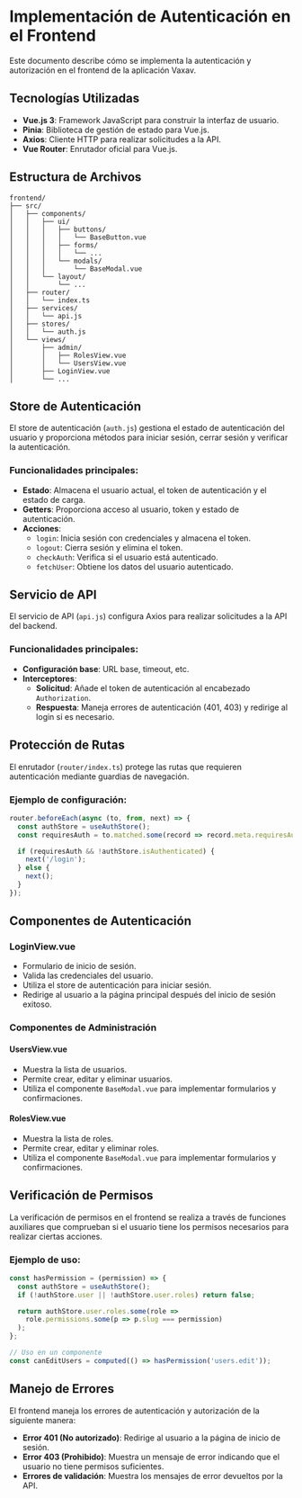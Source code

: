 # Implementación de Autenticación en el Frontend

Este documento describe cómo se implementa la autenticación y autorización en el frontend de la aplicación Vaxav.

## Tecnologías Utilizadas

- **Vue.js 3**: Framework JavaScript para construir la interfaz de usuario.
- **Pinia**: Biblioteca de gestión de estado para Vue.js.
- **Axios**: Cliente HTTP para realizar solicitudes a la API.
- **Vue Router**: Enrutador oficial para Vue.js.

## Estructura de Archivos

```
frontend/
├── src/
│   ├── components/
│   │   ├── ui/
│   │   │   ├── buttons/
│   │   │   │   └── BaseButton.vue
│   │   │   ├── forms/
│   │   │   │   └── ...
│   │   │   └── modals/
│   │   │       └── BaseModal.vue
│   │   └── layout/
│   │       └── ...
│   ├── router/
│   │   └── index.ts
│   ├── services/
│   │   └── api.js
│   ├── stores/
│   │   └── auth.js
│   └── views/
│       ├── admin/
│       │   ├── RolesView.vue
│       │   └── UsersView.vue
│       ├── LoginView.vue
│       └── ...
```

## Store de Autenticación

El store de autenticación (`auth.js`) gestiona el estado de autenticación del usuario y proporciona métodos para iniciar sesión, cerrar sesión y verificar la autenticación.

### Funcionalidades principales:

- **Estado**: Almacena el usuario actual, el token de autenticación y el estado de carga.
- **Getters**: Proporciona acceso al usuario, token y estado de autenticación.
- **Acciones**:
  - `login`: Inicia sesión con credenciales y almacena el token.
  - `logout`: Cierra sesión y elimina el token.
  - `checkAuth`: Verifica si el usuario está autenticado.
  - `fetchUser`: Obtiene los datos del usuario autenticado.

## Servicio de API

El servicio de API (`api.js`) configura Axios para realizar solicitudes a la API del backend.

### Funcionalidades principales:

- **Configuración base**: URL base, timeout, etc.
- **Interceptores**:
  - **Solicitud**: Añade el token de autenticación al encabezado `Authorization`.
  - **Respuesta**: Maneja errores de autenticación (401, 403) y redirige al login si es necesario.

## Protección de Rutas

El enrutador (`router/index.ts`) protege las rutas que requieren autenticación mediante guardias de navegación.

### Ejemplo de configuración:

```javascript
router.beforeEach(async (to, from, next) => {
  const authStore = useAuthStore();
  const requiresAuth = to.matched.some(record => record.meta.requiresAuth);

  if (requiresAuth && !authStore.isAuthenticated) {
    next('/login');
  } else {
    next();
  }
});
```

## Componentes de Autenticación

### LoginView.vue

- Formulario de inicio de sesión.
- Valida las credenciales del usuario.
- Utiliza el store de autenticación para iniciar sesión.
- Redirige al usuario a la página principal después del inicio de sesión exitoso.

### Componentes de Administración

#### UsersView.vue

- Muestra la lista de usuarios.
- Permite crear, editar y eliminar usuarios.
- Utiliza el componente `BaseModal.vue` para implementar formularios y confirmaciones.

#### RolesView.vue

- Muestra la lista de roles.
- Permite crear, editar y eliminar roles.
- Utiliza el componente `BaseModal.vue` para implementar formularios y confirmaciones.

## Verificación de Permisos

La verificación de permisos en el frontend se realiza a través de funciones auxiliares que comprueban si el usuario tiene los permisos necesarios para realizar ciertas acciones.

### Ejemplo de uso:

```javascript
const hasPermission = (permission) => {
  const authStore = useAuthStore();
  if (!authStore.user || !authStore.user.roles) return false;

  return authStore.user.roles.some(role =>
    role.permissions.some(p => p.slug === permission)
  );
};

// Uso en un componente
const canEditUsers = computed(() => hasPermission('users.edit'));
```

## Manejo de Errores

El frontend maneja los errores de autenticación y autorización de la siguiente manera:

- **Error 401 (No autorizado)**: Redirige al usuario a la página de inicio de sesión.
- **Error 403 (Prohibido)**: Muestra un mensaje de error indicando que el usuario no tiene permisos suficientes.
- **Errores de validación**: Muestra los mensajes de error devueltos por la API.
